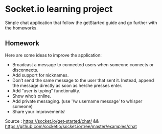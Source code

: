 # Socket.io learning project

Simple chat application that follow the getStarted guide and go further with the homeworks.

## Homework
  Here are some ideas to improve the application:

  - Broadcast a message to connected users when someone connects or disconnects.
  - Add support for nicknames.
  - Don’t send the same message to the user that sent it. Instead, append the message directly as soon as he/she presses enter.
  - Add “user is typing” functionality.
  - Show who’s online.
  - Add private messaging. (use '/w username message' to whisper someone)
  - Share your improvements!

Source : https://socket.io/get-started/chat/ && https://github.com/socketio/socket.io/tree/master/examples/chat